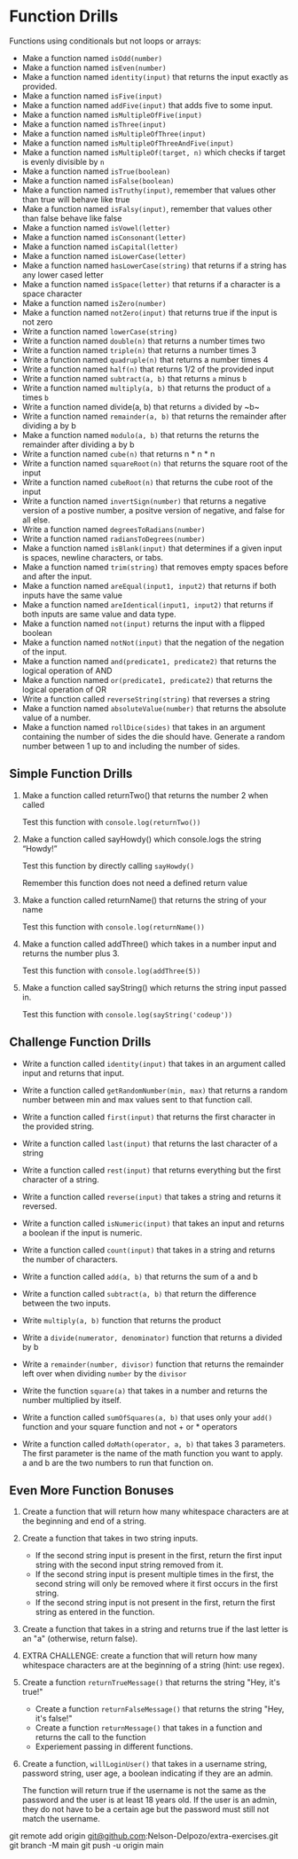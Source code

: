 # Function Drills

Functions using conditionals but not loops or arrays:

- Make a function named `isOdd(number)`
- Make a function named `isEven(number)`
- Make a function named `identity(input)` that returns the input exactly as
  provided.
- Make a function named `isFive(input)`
- Make a function named `addFive(input)` that adds five to some input.
- Make a function named `isMultipleOfFive(input)`
- Make a function named `isThree(input)`
- Make a function named `isMultipleOfThree(input)`
- Make a function named `isMultipleOfThreeAndFive(input)`
- Make a function named `isMultipleOf(target, n)` which checks if target is
  evenly divisible by `n`
- Make a function named `isTrue(boolean)`
- Make a function named `isFalse(boolean)`
- Make a function named `isTruthy(input)`, remember that values other than true
  will behave like true
- Make a function named `isFalsy(input)`, remember that values other than false
  behave like false
- Make a function named `isVowel(letter)`
- Make a function named `isConsonant(letter)`
- Make a function named `isCapital(letter)`
- Make a function named `isLowerCase(letter)`
- Make a function named `hasLowerCase(string)` that returns if a string has any
  lower cased letter
- Make a function named `isSpace(letter)` that returns if a character is a space
  character
- Make a function named `isZero(number)`
- Make a function named `notZero(input)` that returns true if the input is not
  zero
- Write a function named `lowerCase(string)`
- Write a function named `double(n)` that returns a number times two
- Write a function named `triple(n)` that returns a number times 3
- Write a function named `quadruple(n)` that returns a number times 4
- Write a function named `half(n)` that returns 1/2 of the provided input
- Write a function named `subtract(a, b)` that returns `a` minus `b`
- Write a function named `multiply(a, b)` that returns the product of `a` times
  `b`
- Write a function named divide(a, b) that returns `a` divided by ~b~
- Write a function named `remainder(a, b)` that returns the remainder after
  dividing a by b
- Make a function named `modulo(a, b)` that returns the returns the remainder
  after dividing a by b
- Write a function named `cube(n)` that returns n * n * n
- Write a function named `squareRoot(n)` that returns the square root of the
  input
- Write a function named `cubeRoot(n)` that returns the cube root of the input
- Write a function named `invertSign(number)` that returns a negative version of
  a postive number, a positve version of negative, and false for all else.
- Write a function named `degreesToRadians(number)`
- Write a function named `radiansToDegrees(number)`
- Make a function named `isBlank(input)` that determines if a given input is
  spaces, newline characters, or tabs.
- Make a function named `trim(string)` that removes empty spaces before and
  after the input.
- Make a function named `areEqual(input1, input2)` that returns if both inputs
  have the same value
- Make a function named `areIdentical(input1, input2)` that returns if both
  inputs are same value and data type.
- Make a function named `not(input)` returns the input with a flipped boolean
- Make a function named `notNot(input)` that the negation of the negation of the
  input.
- Make a function named `and(predicate1, predicate2)` that returns the logical
  operation of AND
- Make a function named `or(predicate1, predicate2)` that returns the logical
  operation of OR
- Write a function called `reverseString(string)` that reverses a string
- Make a function named `absoluteValue(number)` that returns the absolute value
  of a number.
- Make a function named `rollDice(sides)` that takes in an argument containing
  the number of sides the die should have. Generate a random number between 1 up
  to and including the number of sides.



## Simple Function Drills

1. Make a function called returnTwo() that returns the number 2 when called

   Test this function with `console.log(returnTwo())`

1. Make a function called sayHowdy() which console.logs the string “Howdy!”

   Test this function by directly calling `sayHowdy()`

   Remember this function does not need a defined return value

1. Make a function called returnName() that returns the string of your name

   Test this function with `console.log(returnName())`

1. Make a function called addThree() which takes in a number input and returns the number plus 3.

   Test this function with `console.log(addThree(5))`

1. Make a function called sayString() which returns the string input passed in.

   Test this function with `console.log(sayString('codeup'))`


## Challenge Function Drills

- Write a function called `identity(input)` that takes in an argument called
  input and returns that input.

- Write a function called `getRandomNumber(min, max)` that returns a random
  number between min and max values sent to that function call.

- Write a function called `first(input)` that returns the first character in the
  provided string.

- Write a function called `last(input)` that returns the last character of a
  string

- Write a function called `rest(input)` that returns everything but the first
  character of a string.

- Write a function called `reverse(input)` that takes a string and returns it
  reversed.

- Write a function called `isNumeric(input)` that takes an input and returns a
  boolean if the input is numeric.

- Write a function called `count(input)` that takes in a string and returns the
  number of characters.

- Write a function called `add(a, b)` that returns the sum of a and b

- Write a function called `subtract(a, b)` that return the difference between
  the two inputs.

- Write `multiply(a, b)` function that returns the product

- Write a `divide(numerator, denominator)` function that returns a divided by b

- Write a `remainder(number, divisor)` function that returns the remainder left
  over when dividing `number` by the `divisor`

- Write the function `square(a)` that takes in a number and returns the number
  multiplied by itself.

- Write a function called `sumOfSquares(a, b)` that uses only your `add()` function
  and your square function and not + or * operators

- Write a function called `doMath(operator, a, b)` that takes 3 parameters. The
  first parameter is the name of the math function you want to apply. a and b
  are the two numbers to run that function on.

## Even More Function Bonuses

1. Create a function that will return how many whitespace characters are at the
   beginning and end of a string.

2. Create a function that takes in two string inputs.

    - If the second string input is present in the first, return the first input
      string with the second input string removed from it.
    - If the second string input is present multiple times in the first, the
      second string will only be removed where it first occurs in the first
      string.
    - If the second string input is not present in the first, return the first
      string as entered in the function.

3. Create a function that takes in a string and returns true if the last letter
   is an "a" (otherwise, return false).

4. EXTRA CHALLENGE: create a function that will return how many whitespace
   characters are at the beginning of a string (hint: use regex).

5. Create a function `returnTrueMessage()` that returns the string "Hey, it's true!"

    - Create a function `returnFalseMessage()` that returns the string "Hey, it's false!"
    - Create a function `returnMessage()` that takes in a function and returns the call to the function
    - Experiement passing in different functions.

6. Create a function, `willLoginUser()` that takes in a username string,
   password string, user age, a boolean indicating if they are an admin.

   The function will return true if the username is not the same as the
   password and the user is at least 18 years old. If the user is an admin,
   they do not have to be a certain age but the password must still not match
   the username.

git remote add origin git@github.com:Nelson-Delpozo/extra-exercises.git
git branch -M main
git push -u origin main